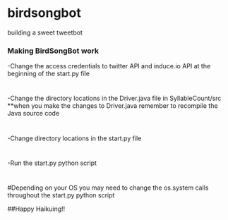 # birdsongbot
building a sweet tweetbot

### Making BirdSongBot work ###
-Change the access credentials to twitter API and induce.io API at the beginning of the start.py file
#
-Change the directory locations in the Driver.java file in SyllableCount/src
**when you make the changes to Driver.java remember to recompile the Java source code
#
-Change directory locations in the start.py file
#
-Run the start.py python script
#
#
#Depending on your OS you may need to change the os.system calls throughout the start.py python script


##Happy Haikuing!!